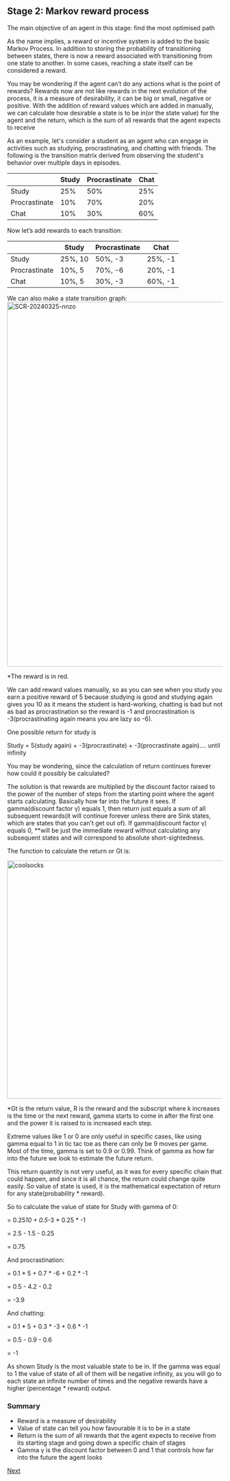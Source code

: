 ## Stage 2: Markov reward process

The main objective of an agent in this stage: find the most optimised path

As the name implies, a reward or incentive system is added to the basic Markov Process. In addition to storing the probability of transitioning between states, there is now a reward associated with transitioning from one state to another. In some cases, reaching a state itself can be considered a reward.

You may be wondering if the agent can’t do any actions what is the point of rewards? Rewards now are not like rewards in the next evolution of the process, it is a measure of desirability, it can be big or small, negative or positive. With the addition of reward values which are added in manually, we can calculate how desirable a state is to be in(or the state value) for the agent and the return, which is the sum of all rewards that the agent expects to receive

As an example, let's consider a student as an agent who can engage in activities such as studying, procrastinating, and chatting with friends. The following is the transition matrix derived from observing the student's behavior over multiple days in episodes.

|  | Study | Procrastinate | Chat |
| --- | --- | --- | --- |
| Study | 25% | 50% | 25% |
| Procrastinate | 10% | 70% | 20% |
| Chat | 10% | 30% | 60% |

Now let’s add rewards to each transition:

|  | Study | Procrastinate | Chat |
| --- | --- | --- | --- |
| Study | 25%, 10 | 50%, -3 | 25%, -1 |
| Procrastinate | 10%, 5 | 70%, -6 | 20%, -1 |
| Chat | 10%, 5 | 30%, -3  | 60%, -1 |

We can also make a state transition graph:
<img width="850" alt="SCR-20240325-nnzo" src="https://github.com/623637719/The-Democratization-of-AI/assets/84779222/b0b0045c-db0d-4f4d-abae-ca5407f5c3cb">

*The reward is in red.

We can add reward values manually, so as you can see when you study you earn a positive reward of 5 because studying is good and studying again gives you 10 as it means the student is hard-working, chatting is bad but not as bad as procrastination so the reward is -1 and procrastination is -3(procrastinating again means you are lazy so -6). 

One possible return for study is

Study = 5(study again) + -3(procrastinate) +  -3(procrastinate again)…. until infinity

You may be wondering, since the calculation of return continues forever how could it possibly be calculated?

The solution is that rewards are multiplied by the discount factor raised to the power of the number of steps from the starting point where the agent starts calculating. Basically how far into the future it sees. If gamma(discount factor γ) equals 1, then return just equals a sum of all subsequent rewards(it will continue forever unless there are Sink states, which are states that you can’t get out of). If gamma(discount factor γ) equals 0, **will be just the immediate reward without calculating any subsequent states and will correspond to absolute short-sightedness.

The function to calculate the return or Gt is:

<img width="555" alt="coolsocks" src="https://github.com/623637719/The-Democratization-of-AI/assets/84779222/15e1c619-1481-4933-a5cf-5da188a9fb2c">

*Gt is the return value, R is the reward and the subscript where k increases is the time or the next reward, gamma starts to come in after the first one and the power it is raised to is increased each step.

Extreme values like 1 or 0 are only useful in specific cases, like using gamma equal to 1 in tic tac toe as there can only be 9 moves per game. Most of the time, gamma is set to 0.9 or 0.99. Think of gamma as how far into the future we look to estimate the future return.

This return quantity is not very useful, as it was for every specific chain that could happen, and since it is all chance, the return could change quite easily. So value of state is used, it is the mathematical expectation of return for any state(probability * reward). 

So to calculate the value of state for Study with gamma of 0:

= 0.25*10 + 0.5*-3 * 0.25 * -1

= 2.5 - 1.5 - 0.25

= 0.75

And procrastination:

= 0.1 * 5 + 0.7 * -6 + 0.2 * -1

= 0.5 - 4.2 - 0.2

= -3.9

And chatting:

= 0.1 * 5 + 0.3 * -3 + 0.6 * -1

= 0.5 - 0.9 - 0.6

= -1

As shown Study is the most valuable state to be in. If the gamma was equal to 1 the value of state of all of them will be negative infinity, as you will go to each state an infinite number of times and the negative rewards have a higher (percentage * reward) output.

### Summary

- Reward is a measure of desirability
- Value of state can tell you how favourable it is to be in a state
- Return is the sum of all rewards that the agent expects to receive from its starting stage and going down a specific chain of stages
- Gamma γ is the discount factor between 0 and 1 that controls how far into the future the agent looks

[Next](https://github.com/623637719/The-Democratization-of-AI/tree/main/3.Reinforcement%20learning/1.The%20Fundamental%20of%20Reinforced%20Learning/3.Markov%20decision%20process)
